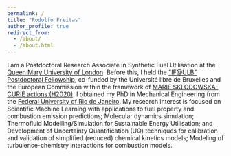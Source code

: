 ```yaml
---
permalink: /
title: "Rodolfo Freitas"
author_profile: true
redirect_from: 
  - /about/
  - /about.html
---
```


I am a Postdoctoral Research Associate in Synthetic Fuel Utilisation at the [Queen Mary University of London](https://www.qmul.ac.uk/). Before this, I held the ["IF@ULB" Postdoctoral Fellowship](https://if-at-ulb.ulb.be/), co-funded by the Université libre de Bruxelles and the European Commission within the framework of [MARIE SKLODOWSKA-CURIE actions (H2020)](https://marie-sklodowska-curie-actions.ec.europa.eu/). I obtained my PhD in Mechanical Engineering from the [Federal University of Rio de Janeiro](https://www.mecanica.ufrj.br). My research interest is focused on Scientific Machine Learning with applications to fuel property and combustion emission predictions; Molecular dynamics simulation; Thermofluid Modelling/Simulation for Sustainable Energy Utilisation; and Development of Uncertainty Quantification (UQ) techniques for calibration and validation of simplified (reduced) chemical kinetics models; Modeling of turbulence-chemistry interactions for combustion models.
